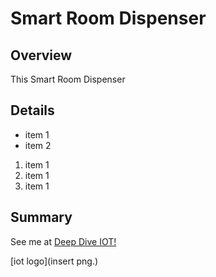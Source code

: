 # Smart Room Dispenser

## Overview

This Smart Room Dispenser 

## Details

* item 1
* item 2

1. item 1
1. item 1
1. item 1

## Summary

See me at [Deep Dive IOT!](https://...)

[iot logo](insert png.)